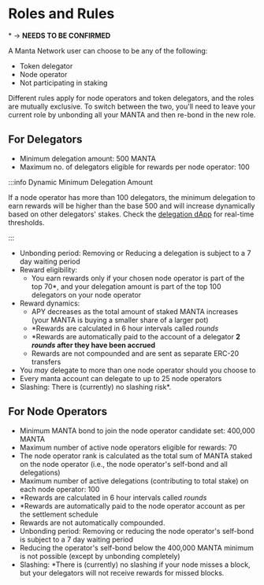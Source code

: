 # Roles and Rules

\* -> **NEEDS TO BE CONFIRMED**

A Manta Network user can choose to be any of the following:
- Token delegator
- Node operator
- Not participating in staking

Different rules apply for node operators and token delegators, and the roles are mutually exclusive.
To switch between the two, you'll need to leave your current role by unbonding all your MANTA and then re-bond in the new role.

## For Delegators

- Minimum delegation amount: 500 MANTA
- Maximum no. of delegators eligible for rewards per node operator: 100

:::info Dynamic Minimum Delegation Amount

If a node operator has more than 100 delegators, the minimum delegation to earn rewards will be higher than the base 500 and will increase dynamically based on other delegators' stakes. Check the [delegation dApp](https://app.manta.network/manta/stake) for real-time thresholds.

:::

- Unbonding period: Removing or Reducing a delegation is subject to a 7 day waiting period
- Reward eligibility:
  - You earn rewards only if your chosen node operator is part of the top 70*, and your delegation amount is part of the top 100 delegators on your node operator
- Reward dynamics:
  - APY decreases as the total amount of staked MANTA increases (your MANTA is buying a smaller share of a larger pot)
  - \*Rewards are calculated in 6 hour intervals called *rounds*
  - \*Rewards are automatically paid to the account of a delegator **2 *rounds* after they have been accrued**
  - Rewards are not compounded and are sent as separate ERC-20 transfers
- You *may* delegate to more than one node operator should you choose to
- Every manta account can delegate to up to 25 node operators
- Slashing: There is (currently) no slashing risk*.

## For Node Operators

- Minimum MANTA bond to join the node operator candidate set: 400,000 MANTA
- Maximum number of active node operators eligible for rewards: 70
- The node operator rank is calculated as the total sum of MANTA staked on the node operator (i.e., the node operator's self-bond and all delegations)
- Maximum number of active delegations (contributing to total stake) on each node operator: 100
- \*Rewards are calculated in 6 hour intervals called *rounds*
- \*Rewards are automatically paid to the node operator account as per the settlement schedule
- Rewards are not automatically compounded.
- Unbonding period: Removing or reducing the node operator's self-bond is subject to a 7 day waiting period
- Reducing the operator's self-bond below the 400,000 MANTA minimum is not possible (except by unbonding completely)
- Slashing: \*There is (currently) no slashing if your node misses a block, but your delegators will not receive rewards for missed blocks.